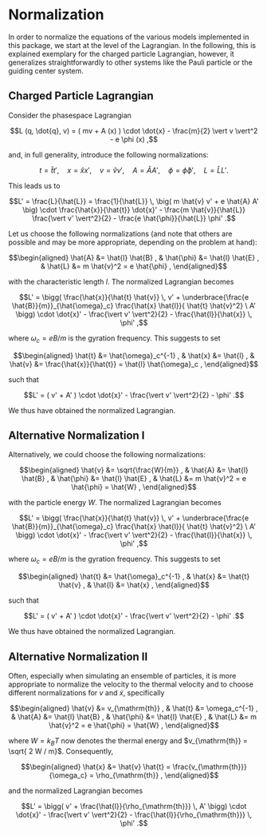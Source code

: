 # Normalization

In order to normalize the equations of the various models implemented in this package, we start at
the level of the Lagrangian. In the following, this is explained exemplary for the charged particle
Lagrangian, however, it generalizes straightforwardly to other systems like the Pauli particle or
the guiding center system.


## Charged Particle Lagrangian

Consider the phasespace Lagrangian
```math
L (q, \dot{q}, v) = ( mv + A (x) ) \cdot \dot{x}  - \frac{m}{2} \vert v \vert^2  - e \phi (x) ,
```

and, in full generality, introduce the following normalizations:
```math
t = \hat{t} t' , \quad
x = \hat{x} x' , \quad
v = \hat{v} v' , \quad
A = \hat{A} A' , \quad
\phi = \hat{\phi} \phi' , \quad
L = \hat{L} L ' .
```

This leads us to
```math
L'
= \frac{L}{\hat{L}}
= \frac{1}{\hat{L}} \, \big( m \hat{v} v' + e \hat{A} A' \big) \cdot \frac{\hat{x}}{\hat{t}} \dot{x}' - \frac{m \hat{v}}{\hat{L}} \frac{\vert v' \vert^2}{2} - \frac{e \hat{\phi}}{\hat{L}} \phi' .
```

Let us choose the following normalizations (and note that others are possible and may be more appropriate, depending on the problem at hand):
```math
\begin{aligned}
\hat{A} &= \hat{l} \hat{B} , &
\hat{\phi} &= \hat{l} \hat{E} , &
\hat{L} &= m \hat{v}^2 = e \hat{\phi} ,
\end{aligned}
```
with the characteristic length $l$.
The normalized Lagrangian becomes
```math
L' = \bigg( \frac{\hat{x}}{\hat{t} \hat{v}} \, v' + \underbrace{\frac{e \hat{B}}{m}}_{\hat{\omega}_c} \frac{\hat{x} \hat{l}}{ \hat{t} \hat{v}^2} \ A' \bigg) \cdot \dot{x}' - \frac{\vert v' \vert^2}{2} - \frac{\hat{l}}{\hat{x}} \, \phi' ,
```
where $\omega_c = e B / m$ is the gyration frequency.
This suggests to set
```math
\begin{aligned}
\hat{t} &= \hat{\omega}_c^{-1} , &
\hat{x} &= \hat{l} , &
\hat{v} &= \frac{\hat{x}}{\hat{t}} = \hat{l} \hat{\omega}_c ,
\end{aligned}
```
such that
```math
L' = ( v' + A' ) \cdot \dot{x}' - \frac{\vert v' \vert^2}{2} - \phi' .
```
We thus have obtained the normalized Lagrangian.


## Alternative Normalization I

Alternatively, we could choose the following normalizations:
```math
\begin{aligned}
\hat{v} &= \sqrt{\frac{W}{m}} , &
\hat{A} &= \hat{l} \hat{B} , &
\hat{\phi} &= \hat{l} \hat{E} , &
\hat{L} &= m \hat{v}^2 = e \hat{\phi} = \hat{W} ,
\end{aligned}
```
with the particle energy $W$.
The normalized Lagrangian becomes
```math
L' = \bigg( \frac{\hat{x}}{\hat{t} \hat{v}} \, v' + \underbrace{\frac{e \hat{B}}{m}}_{\hat{\omega}_c} \frac{\hat{x} \hat{l}}{ \hat{t} \hat{v}^2} \ A' \bigg) \cdot \dot{x}' - \frac{\vert v' \vert^2}{2} - \frac{\hat{l}}{\hat{x}} \, \phi' ,
```
where $\omega_c = e B / m$ is the gyration frequency.
This suggests to set
```math
\begin{aligned}
\hat{t} &= \hat{\omega}_c^{-1} , &
\hat{x} &= \hat{t} \hat{v} , &
\hat{l} &= \hat{x} ,
\end{aligned}
```
such that
```math
L' = ( v' + A' ) \cdot \dot{x}' - \frac{\vert v' \vert^2}{2} - \phi' .
```
We thus have obtained the normalized Lagrangian.


## Alternative Normalization II 

Often, especially when simulating an ensemble of particles, it is more appropriate to normalize the velocity to the thermal velocity and to choose different normalizations for $v$ and $\dot{x}$, specifically
```math
\begin{aligned}
\hat{v} &= v_{\mathrm{th}} , &
\hat{t} &= \omega_c^{-1} , &
\hat{A} &= \hat{l} \hat{B} , &
\hat{\phi} &= \hat{l} \hat{E} , &
\hat{L} &= m \hat{v}^2 = e \hat{\phi} = \hat{W} ,
\end{aligned}
```
where $W = k_B T$ now denotes the thermal energy and $v_{\mathrm{th}} = \sqrt{ 2 W / m}$.
Consequently,
```math
\begin{aligned}
\hat{x} &= \hat{v} \hat{t} = \frac{v_{\mathrm{th}}}{\omega_c} = \rho_{\mathrm{th}} ,
\end{aligned}
```
and the normalized Lagrangian becomes
```math
L' = \bigg( v' + \frac{\hat{l}}{\rho_{\mathrm{th}}} \, A' \bigg) \cdot \dot{x}' - \frac{\vert v' \vert^2}{2} - \frac{\hat{l}}{\rho_{\mathrm{th}}} \, \phi' .
```
